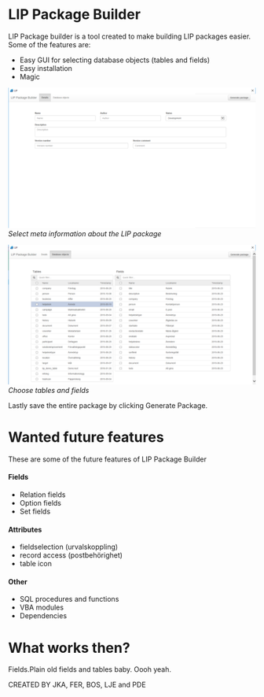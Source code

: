 # LIP Package Builder

LIP Package builder is a tool created to make building LIP packages easier.
Some of the features are: 

  - Easy GUI for selecting database objects (tables and fields)
  - Easy installation
  - Magic

![Add package information](/LIPPackageBuilder/images/general.png)  
*Select meta information about the LIP package*





![Select tables and fields](/LIPPackageBuilder/images/tables.png)  
*Choose tables and fields*

Lastly save the entire package by clicking Generate Package.


# Wanted future features
These are some of the future features of LIP Package Builder
#### Fields
- Relation fields
- Option fields
- Set fields

#### Attributes
- fieldselection (urvalskoppling)
- record access (postbehörighet)
- table icon


#### Other
- SQL procedures and functions 
- VBA modules 
- Dependencies 

# What works then?
Fields.Plain old fields and tables baby. Oooh yeah.


CREATED BY JKA, FER, BOS, LJE and PDE

